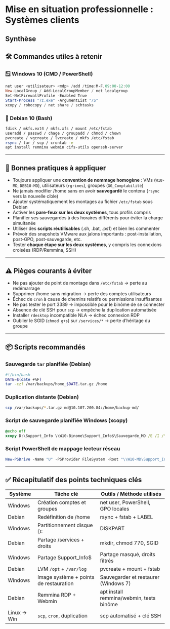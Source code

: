 # Mise en situation professionnelle : Systèmes clients

## Synthèse

## 🛠️ Commandes utiles à retenir

### 🪟 Windows 10 (CMD / PowerShell)

```powershell
net user <utilisateur> <mdp> /add /time:M-F,09:00-12:00
New-LocalGroup / Add-LocalGroupMember / net localgroup
Set-NetFirewallProfile -Enabled True
Start-Process "7z.exe" -ArgumentList "/S"
xcopy / robocopy / net share / schtasks
```

### 🐧 Debian 10 (Bash)

```bash
fdisk / mkfs.ext4 / mkfs.xfs / mount /etc/fstab
useradd / passwd / chage / groupadd / chmod / chown
pvcreate / vgcreate / lvcreate / mkfs /etc/fstab
rsync / tar / scp / crontab -e
apt install remmina webmin cifs-utils openssh-server
```

---

## 🧠 Bonnes pratiques à appliquer

- Toujours appliquer une **convention de nommage homogène** : VMs (`W10-MD`, `DEB10-MD`), utilisateurs (`rgrimes`), groupes (`GG_Comptabilité`)
- Ne jamais modifier /home sans en avoir **sauvegardé** le contenu (`rsync` vers la nouvelle cible)
- Ajouter systématiquement les montages au fichier `/etc/fstab` sous Debian
- Activer les **pare-feux sur les deux systèmes**, tous profils compris
- Planifier ses sauvegardes à des horaires différents pour éviter la charge simultanée
- Utiliser des **scripts réutilisables** (.sh, .bat, .ps1) et bien les commenter
- Prévoir des snapshots VMware aux jalons importants : post-installation, post-GPO, post-sauvegarde, etc.
- Tester **chaque étape sur les deux systèmes**, y compris les connexions croisées (RDP/Remmina, SSH)

---

## ⚠️ Pièges courants à éviter

- Ne pas ajouter de point de montage dans `/etc/fstab` → perte au redémarrage
- Supprimer /home sans migration → perte des comptes utilisateurs
- Échec de `cron` à cause de chemins relatifs ou permissions insuffisantes
- Ne pas tester le port 3389 → impossible pour le binôme de se connecter
- Absence de clé SSH pour `scp` → empêche la duplication automatisée
- Installer `rdesktop` incompatible NLA → échec connexion RDP
- Oublier le SGID (`chmod g+s`) sur `/services/*` → perte d’héritage du groupe

---

## 📦 Scripts recommandés

### Sauvegarde `tar` planifiée (Debian)

```bash
#!/bin/bash
DATE=$(date +%F)
tar -czf /var/backups/home_$DATE.tar.gz /home
```

### Duplication distante (Debian)

```bash
scp /var/backups/*.tar.gz md@10.107.200.84:/home/backup-md/
```

### Script de sauvegarde planifiée Windows (xcopy)

```bat
@echo off
xcopy D:\Support_Info \\W10-Binome\Support_Info$\Sauvegarde_MD /E /I /Y
```

### Script PowerShell de mappage lecteur réseau

```powershell
New-PSDrive -Name "U" -PSProvider FileSystem -Root "\\W10-MD\Support_Info$" -Persist
```

---

## ✅ Récapitulatif des points techniques clés

|Système|Tâche clé|Outils / Méthode utilisés|
|---|---|---|
|Windows|Création comptes et groupes|net user, PowerShell, GPO locales|
|Debian|Redéfinition de /home|rsync + fstab + LABEL|
|Windows|Partitionnement disque D:|DISKPART|
|Debian|Partage /services + droits|mkdir, chmod 770, SGID|
|Windows|Partage Support_Info$|Partage masqué, droits filtrés|
|Debian|LVM `/opt` + `/var/log`|pvcreate + mount + fstab|
|Windows|Image système + points de restauration|Sauvegarder et restaurer (Windows 7)|
|Debian|Remmina RDP + Webmin|apt install remmina/webmin, tests binôme|
|Linux → Win|`scp`, `cron`, duplication|scp automatisé + clé SSH|
